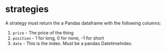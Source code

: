 # strategies

A strategy must return the a Pandas dataframe with the following columns:

1. `price` - The price of the thing
2. `position` - 1 for long, 0 for none, -1 for short
3. `date` - This is the index. Must be a pandas DatetimeIndex.
